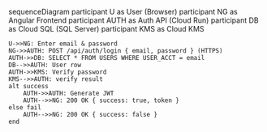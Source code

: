 sequenceDiagram
    participant U as User (Browser)
    participant NG as Angular Frontend
    participant AUTH as Auth API (Cloud Run)
    participant DB as Cloud SQL (SQL Server)
    participant KMS as Cloud KMS

    U->>NG: Enter email & password
    NG->>AUTH: POST /api/auth/login { email, password } (HTTPS)
    AUTH->>DB: SELECT * FROM USERS WHERE USER_ACCT = email
    DB-->>AUTH: User row
    AUTH->>KMS: Verify password
    KMS-->>AUTH: verify result
    alt success
        AUTH->>AUTH: Generate JWT
        AUTH-->>NG: 200 OK { success: true, token }
    else fail
        AUTH-->>NG: 200 OK { success: false }
    end
